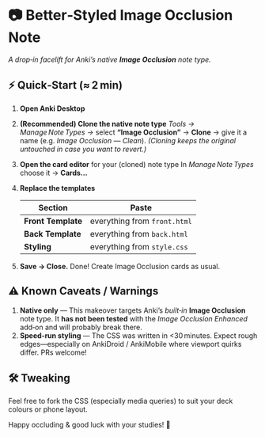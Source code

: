 # 📷 Better‑Styled **Image Occlusion** Note

_A drop‑in facelift for Anki’s native **Image Occlusion** note type._

## ⚡ Quick‑Start (≈ 2 min)

1. **Open Anki Desktop**
2. **(Recommended) Clone the native note type**
   _Tools → Manage Note Types →_ select **“Image Occlusion”** → **Clone** → give it a name (e.g. _Image Occlusion — Clean_).
   _(Cloning keeps the original untouched in case you want to revert.)_
3. **Open the card editor** for your (cloned) note type
   In _Manage Note Types_ choose it → **Cards…**
4. **Replace the templates**

   | Section            | Paste                        |
   | ------------------ | ---------------------------- |
   | **Front Template** | everything from `front.html` |
   | **Back Template**  | everything from `back.html`  |
   | **Styling**        | everything from `style.css`  |

5. **Save → Close.** Done! Create Image Occlusion cards as usual.

## ⚠️ Known Caveats / Warnings

1. **Native only** — This makeover targets Anki’s _built‑in_ **Image Occlusion** note type. It **has not been tested** with the _Image Occlusion Enhanced_ add‑on and will probably break there.
2. **Speed‑run styling** — The CSS was written in <30 minutes. Expect rough edges—especially on AnkiDroid / AnkiMobile where viewport quirks differ. PRs welcome!

## 🛠️ Tweaking

Feel free to fork the CSS (especially media queries) to suit your deck colours or phone layout.

Happy occluding & good luck with your studies! 🧠
